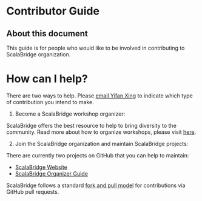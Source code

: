 # Contributor Guide

## About this document
This guide is for people who would like to be involved in contributing to ScalaBridge organization.

# How can I help?
There are two ways to help. Please [email Yifan Xing](mailto:yifan@typelevel.org) to indicate which type of contribution you intend to make.

1. Become a ScalaBridge workshop organizer:

ScalaBridge offers the best resource to help to bring diversity to the community. Read more about how to organize workshops, please visit [here](https://github.com/xingyif/scalabridge).

2. Join the ScalaBridge organization and maintain ScalaBridge projects:

There are currently two projects on GitHub that you can help to maintain:
- [ScalaBridge Website](https://github.com/scalabridge/website)
- [ScalaBridge Organizer Guide](https://github.com/scalabridge/website)

ScalaBridge follows a standard [fork and pull model](https://help.github.com/articles/about-collaborative-development-models/) for contributions via GitHub pull requests.

